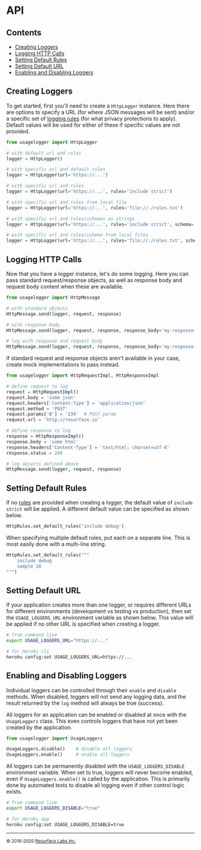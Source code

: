 # API

## Contents

<ul>
<li><a href="#creating_loggers">Creating Loggers</a></li>
<li><a href="#logging_http">Logging HTTP Calls</a></li>
<li><a href="#setting_default_rules">Setting Default Rules</a></li>
<li><a href="#setting_default_url">Setting Default URL</a></li>
<li><a href="#enabling_and_disabling_loggers">Enabling and Disabling Loggers</a></li>
</ul>

<a name="creating_loggers"/>

## Creating Loggers

To get started, first you'll need to create a `HttpLogger` instance. Here there are options to specify a URL (for where JSON 
messages will be sent) and/or a specific set of <a href="https://resurface.io/rules.html">logging rules</a> (for what privacy 
protections to apply). Default values will be used for either of these if specific values are not provided.

```python
from usagelogger import HttpLogger

# with default url and rules
logger = HttpLogger()

# with specific url and default rules
logger = HttpLogger(url='https://...')

# with specific url and rules
logger = HttpLogger(url='https://...', rules='include strict')

# with specific url and rules from local file
logger = HttpLogger(url='https://...', rules='file://./rules.txt')

# with specific url and rules/schemas as strings
logger = HttpLogger(url='https://...', rules='include strict', schema='type Foo { bar: String }')

# with specific url and rules/schema from local files
logger = HttpLogger(url='https://...', rules='file://./rules.txt', schema='file://./schema.txt')
```

<a name="logging_http"/>

## Logging HTTP Calls

Now that you have a logger instance, let's do some logging. Here you can pass standard request/response objects, as well
as response body and request body content when these are available. 

```python
from usagelogger import HttpMessage

# with standard objects
HttpMessage.send(logger, request, response)

# with response body
HttpMessage.send(logger, request, response, response_body='my-response-body')

# log with response and request body
HttpMessage.send(logger, request, response, response_body='my-response-body', request_body='my-request-body')
```

If standard request and response objects aren't available in your case, create mock implementations to pass instead.

```python
from usagelogger import HttpRequestImpl, HttpResponseImpl

# define request to log
request = HttpRequestImpl()
request.body = 'some json'
request.headers['Content-Type'] = 'application/json'
request.method = 'POST'
request.params['B'] = '234'  # POST param
request.url = 'http://resurface.io'

# define response to log
response = HttpResponseImpl()
response.body = 'some html'
response.headers['Content-Type'] = 'text/html; charset=utf-8'
response.status = 200

# log objects defined above
HttpMessage.send(logger, request, response)
```

<a name="setting_default_rules"/>

## Setting Default Rules

If no <a href="https://resurface.io/rules.html">rules</a> are provided when creating a logger, the default value of 
`include strict` will be applied. A different default value can be specified as shown below.

```python
HttpRules.set_default_rules('include debug')
```

When specifying multiple default rules, put each on a separate line. This is most easily done with a multi-line string.

```python
HttpRules.set_default_rules("""
    include debug
    sample 10
""")
```

<a name="setting_default_url"/>

## Setting Default URL

If your application creates more than one logger, or requires different URLs for different environments (development vs
testing vs production), then set the `USAGE_LOGGERS_URL` environment variable as shown below. This value will be applied if no
other URL is specified when creating a logger.

```bash
# from command line
export USAGE_LOGGERS_URL="https://..."

# for Heroku cli
heroku config:set USAGE_LOGGERS_URL=https://...
```

<a name="enabling_and_disabling_loggers"/>

## Enabling and Disabling Loggers

Individual loggers can be controlled through their `enable` and `disable` methods. When disabled, loggers will
not send any logging data, and the result returned by the `log` method will always be true (success).

All loggers for an application can be enabled or disabled at once with the `UsageLoggers` class. This even controls
loggers that have not yet been created by the application.

```python
from usagelogger import UsageLoggers

UsageLoggers.disable()    # disable all loggers
UsageLoggers.enable()     # enable all loggers
```

All loggers can be permanently disabled with the `USAGE_LOGGERS_DISABLE` environment variable. When set to true,
loggers will never become enabled, even if `UsageLoggers.enable()` is called by the application. This is primarily 
done by automated tests to disable all logging even if other control logic exists. 

```bash
# from command line
export USAGE_LOGGERS_DISABLE="true"

# for Heroku app
heroku config:set USAGE_LOGGERS_DISABLE=true
```

---
<small>&copy; 2016-2020 <a href="https://resurface.io">Resurface Labs Inc.</a></small>
